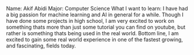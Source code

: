 Name: Akif Abidi
Major: Computer Science
What I want to learn: I have had a big passion for machine learning and AI in general for a while.
Though I have done some projects in high school, I am very excited to work on something thats more
than just some tutorial you can find on youtube, but rather is something thats being used in the real world. Bottom line, I am excited to gain some real world experience in one of the fastest growing, and 
fascinating, fields today.
